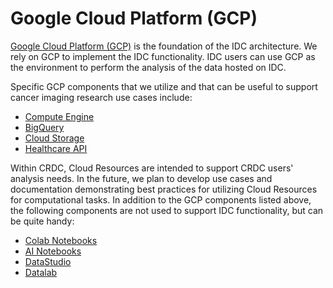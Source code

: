 # Google Cloud Platform (GCP)

[Google Cloud Platform (GCP)](https://cloud.google.com/) is the foundation of the IDC architecture. We rely on GCP to implement the IDC functionality. IDC users can use GCP as the environment to perform the analysis of the data hosted on IDC.&#x20;

Specific GCP components that we utilize and that can be useful to support cancer imaging research use cases include:

* [Compute Engine](https://cloud.google.com/compute)
* [BigQuery](https://cloud.google.com/bigquery)
* [Cloud Storage](https://cloud.google.com/storage)
* [Healthcare API](https://cloud.google.com/healthcare/docs)

Within CRDC, Cloud Resources are intended to support CRDC users' analysis needs. In the future, we plan to develop use cases and documentation demonstrating best practices for utilizing Cloud Resources for computational tasks. In addition to the GCP components listed above, the following components are not used to support IDC functionality, but can be quite handy:

* [Colab Notebooks](https://colab.research.google.com/)
* [AI Notebooks](https://cloud.google.com/ai-platform-notebooks)
* [DataStudio](http://datastudio.google.com/)
* [Datalab](https://cloud.google.com/datalab/docs)
